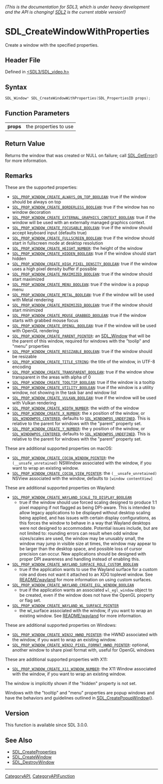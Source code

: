 ###### (This is the documentation for SDL3, which is under heavy development and the API is changing! [SDL2](https://wiki.libsdl.org/SDL2/) is the current stable version!)
# SDL_CreateWindowWithProperties

Create a window with the specified properties.

## Header File

Defined in [<SDL3/SDL_video.h>](https://github.com/libsdl-org/SDL/blob/main/include/SDL3/SDL_video.h)

## Syntax

```c
SDL_Window* SDL_CreateWindowWithProperties(SDL_PropertiesID props);

```

## Function Parameters

|               |                       |
| ------------- | --------------------- |
| **props**     | the properties to use |

## Return Value

Returns the window that was created or NULL on failure; call
[SDL_GetError](SDL_GetError)() for more information.

## Remarks

These are the supported properties:

- [`SDL_PROP_WINDOW_CREATE_ALWAYS_ON_TOP_BOOLEAN`](SDL_PROP_WINDOW_CREATE_ALWAYS_ON_TOP_BOOLEAN):
  true if the window should be always on top
- [`SDL_PROP_WINDOW_CREATE_BORDERLESS_BOOLEAN`](SDL_PROP_WINDOW_CREATE_BORDERLESS_BOOLEAN):
  true if the window has no window decoration
- [`SDL_PROP_WINDOW_CREATE_EXTERNAL_GRAPHICS_CONTEXT_BOOLEAN`](SDL_PROP_WINDOW_CREATE_EXTERNAL_GRAPHICS_CONTEXT_BOOLEAN):
  true if the window will be used with an externally managed graphics
  context.
- [`SDL_PROP_WINDOW_CREATE_FOCUSABLE_BOOLEAN`](SDL_PROP_WINDOW_CREATE_FOCUSABLE_BOOLEAN):
  true if the window should accept keyboard input (defaults true)
- [`SDL_PROP_WINDOW_CREATE_FULLSCREEN_BOOLEAN`](SDL_PROP_WINDOW_CREATE_FULLSCREEN_BOOLEAN):
  true if the window should start in fullscreen mode at desktop resolution
- [`SDL_PROP_WINDOW_CREATE_HEIGHT_NUMBER`](SDL_PROP_WINDOW_CREATE_HEIGHT_NUMBER):
  the height of the window
- [`SDL_PROP_WINDOW_CREATE_HIDDEN_BOOLEAN`](SDL_PROP_WINDOW_CREATE_HIDDEN_BOOLEAN):
  true if the window should start hidden
- [`SDL_PROP_WINDOW_CREATE_HIGH_PIXEL_DENSITY_BOOLEAN`](SDL_PROP_WINDOW_CREATE_HIGH_PIXEL_DENSITY_BOOLEAN):
  true if the window uses a high pixel density buffer if possible
- [`SDL_PROP_WINDOW_CREATE_MAXIMIZED_BOOLEAN`](SDL_PROP_WINDOW_CREATE_MAXIMIZED_BOOLEAN):
  true if the window should start maximized
- [`SDL_PROP_WINDOW_CREATE_MENU_BOOLEAN`](SDL_PROP_WINDOW_CREATE_MENU_BOOLEAN):
  true if the window is a popup menu
- [`SDL_PROP_WINDOW_CREATE_METAL_BOOLEAN`](SDL_PROP_WINDOW_CREATE_METAL_BOOLEAN):
  true if the window will be used with Metal rendering
- [`SDL_PROP_WINDOW_CREATE_MINIMIZED_BOOLEAN`](SDL_PROP_WINDOW_CREATE_MINIMIZED_BOOLEAN):
  true if the window should start minimized
- [`SDL_PROP_WINDOW_CREATE_MOUSE_GRABBED_BOOLEAN`](SDL_PROP_WINDOW_CREATE_MOUSE_GRABBED_BOOLEAN):
  true if the window starts with grabbed mouse focus
- [`SDL_PROP_WINDOW_CREATE_OPENGL_BOOLEAN`](SDL_PROP_WINDOW_CREATE_OPENGL_BOOLEAN):
  true if the window will be used with OpenGL rendering
- [`SDL_PROP_WINDOW_CREATE_PARENT_POINTER`](SDL_PROP_WINDOW_CREATE_PARENT_POINTER):
  an [SDL_Window](SDL_Window) that will be the parent of this window,
  required for windows with the "toolip" and "menu" properties
- [`SDL_PROP_WINDOW_CREATE_RESIZABLE_BOOLEAN`](SDL_PROP_WINDOW_CREATE_RESIZABLE_BOOLEAN):
  true if the window should be resizable
- [`SDL_PROP_WINDOW_CREATE_TITLE_STRING`](SDL_PROP_WINDOW_CREATE_TITLE_STRING):
  the title of the window, in UTF-8 encoding
- [`SDL_PROP_WINDOW_CREATE_TRANSPARENT_BOOLEAN`](SDL_PROP_WINDOW_CREATE_TRANSPARENT_BOOLEAN):
  true if the window show transparent in the areas with alpha of 0
- [`SDL_PROP_WINDOW_CREATE_TOOLTIP_BOOLEAN`](SDL_PROP_WINDOW_CREATE_TOOLTIP_BOOLEAN):
  true if the window is a tooltip
- [`SDL_PROP_WINDOW_CREATE_UTILITY_BOOLEAN`](SDL_PROP_WINDOW_CREATE_UTILITY_BOOLEAN):
  true if the window is a utility window, not showing in the task bar and
  window list
- [`SDL_PROP_WINDOW_CREATE_VULKAN_BOOLEAN`](SDL_PROP_WINDOW_CREATE_VULKAN_BOOLEAN):
  true if the window will be used with Vulkan rendering
- [`SDL_PROP_WINDOW_CREATE_WIDTH_NUMBER`](SDL_PROP_WINDOW_CREATE_WIDTH_NUMBER):
  the width of the window
- [`SDL_PROP_WINDOW_CREATE_X_NUMBER`](SDL_PROP_WINDOW_CREATE_X_NUMBER): the
  x position of the window, or
  [`SDL_WINDOWPOS_CENTERED`](SDL_WINDOWPOS_CENTERED), defaults to
  [`SDL_WINDOWPOS_UNDEFINED`](SDL_WINDOWPOS_UNDEFINED). This is relative to
  the parent for windows with the "parent" property set.
- [`SDL_PROP_WINDOW_CREATE_Y_NUMBER`](SDL_PROP_WINDOW_CREATE_Y_NUMBER): the
  y position of the window, or
  [`SDL_WINDOWPOS_CENTERED`](SDL_WINDOWPOS_CENTERED), defaults to
  [`SDL_WINDOWPOS_UNDEFINED`](SDL_WINDOWPOS_UNDEFINED). This is relative to
  the parent for windows with the "parent" property set.

These are additional supported properties on macOS:

- [`SDL_PROP_WINDOW_CREATE_COCOA_WINDOW_POINTER`](SDL_PROP_WINDOW_CREATE_COCOA_WINDOW_POINTER):
  the `(__unsafe_unretained)` NSWindow associated with the window, if you
  want to wrap an existing window.
- [`SDL_PROP_WINDOW_CREATE_COCOA_VIEW_POINTER`](SDL_PROP_WINDOW_CREATE_COCOA_VIEW_POINTER):
  the `(__unsafe_unretained)` NSView associated with the window, defaults
  to `[window contentView]`

These are additional supported properties on Wayland:

- [`SDL_PROP_WINDOW_CREATE_WAYLAND_SCALE_TO_DISPLAY_BOOLEAN`](SDL_PROP_WINDOW_CREATE_WAYLAND_SCALE_TO_DISPLAY_BOOLEAN)
  - true if the window should use forced scaling designed to produce 1:1
  pixel mapping if not flagged as being DPI-aware. This is intended to
  allow legacy applications to be displayed without desktop scaling being
  applied, and has issues with certain display configurations, as this
  forces the window to behave in a way that Wayland desktops were not
  designed to accommodate. Potential issues include, but are not limited
  to: rounding errors can result when odd window sizes/scales are used, the
  window may be unusably small, the window may jump in visible size at
  times, the window may appear to be larger than the desktop space, and
  possible loss of cursor precision can occur. New applications should be
  designed with proper DPI awareness and handling instead of enabling this.
- [`SDL_PROP_WINDOW_CREATE_WAYLAND_SURFACE_ROLE_CUSTOM_BOOLEAN`](SDL_PROP_WINDOW_CREATE_WAYLAND_SURFACE_ROLE_CUSTOM_BOOLEAN)
  - true if the application wants to use the Wayland surface for a custom
  role and does not want it attached to an XDG toplevel window. See
  [README/wayland](README/wayland) for more information on using custom
  surfaces.
- [`SDL_PROP_WINDOW_CREATE_WAYLAND_CREATE_EGL_WINDOW_BOOLEAN`](SDL_PROP_WINDOW_CREATE_WAYLAND_CREATE_EGL_WINDOW_BOOLEAN)
  - true if the application wants an associated `wl_egl_window` object to
  be created, even if the window does not have the OpenGL property or flag
  set.
- [`SDL_PROP_WINDOW_CREATE_WAYLAND_WL_SURFACE_POINTER`](SDL_PROP_WINDOW_CREATE_WAYLAND_WL_SURFACE_POINTER)
  - the wl_surface associated with the window, if you want to wrap an
  existing window. See [README/wayland](README/wayland) for more
  information.

These are additional supported properties on Windows:

- [`SDL_PROP_WINDOW_CREATE_WIN32_HWND_POINTER`](SDL_PROP_WINDOW_CREATE_WIN32_HWND_POINTER):
  the HWND associated with the window, if you want to wrap an existing
  window.
- [`SDL_PROP_WINDOW_CREATE_WIN32_PIXEL_FORMAT_HWND_POINTER`](SDL_PROP_WINDOW_CREATE_WIN32_PIXEL_FORMAT_HWND_POINTER):
  optional, another window to share pixel format with, useful for OpenGL
  windows

These are additional supported properties with X11:

- [`SDL_PROP_WINDOW_CREATE_X11_WINDOW_NUMBER`](SDL_PROP_WINDOW_CREATE_X11_WINDOW_NUMBER):
  the X11 Window associated with the window, if you want to wrap an
  existing window.

The window is implicitly shown if the "hidden" property is not set.

Windows with the "tooltip" and "menu" properties are popup windows and have
the behaviors and guidelines outlined in
[SDL_CreatePopupWindow](SDL_CreatePopupWindow)().

## Version

This function is available since SDL 3.0.0.

## See Also

* [SDL_CreateProperties](SDL_CreateProperties)
* [SDL_CreateWindow](SDL_CreateWindow)
* [SDL_DestroyWindow](SDL_DestroyWindow)

----
[CategoryAPI](CategoryAPI), [CategoryAPIFunction](CategoryAPIFunction)


